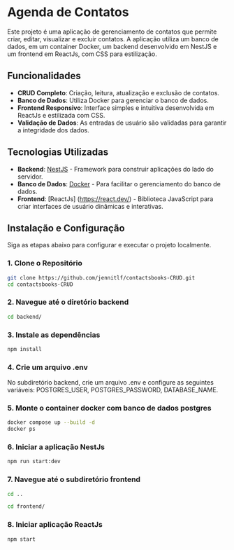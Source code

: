 # Agenda de Contatos

Este projeto é uma aplicação de gerenciamento de contatos que permite criar, editar, visualizar e excluir contatos. A aplicação utiliza um banco de dados, em um container Docker, um backend desenvolvido em NestJS e um frontend em ReactJs, com CSS para estilização.

## Funcionalidades

- **CRUD Completo**: Criação, leitura, atualização e exclusão de contatos.
- **Banco de Dados**: Utiliza Docker para gerenciar o banco de dados.
- **Frontend Responsivo**: Interface simples e intuitiva desenvolvida em ReactJs e estilizada com CSS.
- **Validação de Dados**: As entradas de usuário são validadas para garantir a integridade dos dados.

## Tecnologias Utilizadas

- **Backend**: [NestJS](https://nestjs.com/) - Framework para construir aplicações do lado do servidor.
- **Banco de Dados**: [Docker](https://www.docker.com/) - Para facilitar o gerenciamento do banco de dados.
- **Frontend**: [ReactJs] (https://react.dev/) - Biblioteca JavaScript para criar interfaces de usuário dinâmicas e interativas.

## Instalação e Configuração

Siga as etapas abaixo para configurar e executar o projeto localmente.

### 1. Clone o Repositório

```bash
git clone https://github.com/jennitlf/contactsbooks-CRUD.git
cd contactsbooks-CRUD
```
### 2. Navegue até o diretório backend

```bash
cd backend/
```

### 3. Instale as dependências

```bash
npm install
```

### 4. Crie um arquivo .env

No subdiretório backend, crie um arquivo .env e configure as seguintes variáveis: POSTGRES_USER, POSTGRES_PASSWORD, DATABASE_NAME.

### 5. Monte o container docker com banco de dados postgres

```bash
docker compose up --build -d
docker ps
```
### 6. Iniciar a aplicação NestJs

```bash
npm run start:dev
```
### 7. Navegue até o subdiretório frontend

```bash
cd ..
```

```bash
cd frontend/
```

### 8. Iniciar aplicação ReactJs

```bash
npm start
```
